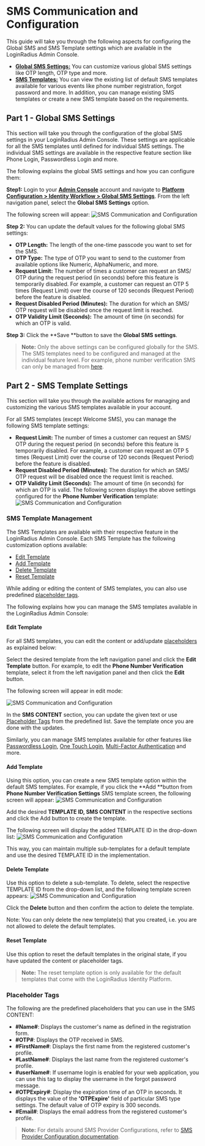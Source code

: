 SMS Communication and Configuration
=====

This guide will take you through the following aspects for configuring the Global SMS and SMS Template settings which are available in the LoginRadius Admin Console.

- [**Global SMS Settings:**](/authentication/concepts/sms-communication/#partglobalsmssettings0) You can customize various global SMS settings like OTP length, OTP type and more.
- [**SMS Templates:**](/authentication/concepts/sms-communication/#partsmstemplatesettings1) You can view the existing list of default SMS templates available for various events like phone number registration, forgot password and more. In addition, you can manage existing SMS templates or create a new SMS template based on the requirements.

## Part 1 - Global SMS Settings

This section will take you through the configuration of the global SMS settings in your LoginRadius Admin Console. These settings are applicable for all the SMS templates until defined for individual SMS settings. The individual SMS settings are available in the respective feature section like Phone Login, Passwordless Login and more.

The following explains the global SMS settings and how you can configure them:


**Step1:** Login to your <a href = https://adminconsole.loginradius.com/ target=_blank>**Admin Console**</a> account and navigate to <a href = https://adminconsole.loginradius.com/platform-configuration/identity-workflow/communication-configuration/global-sms-settings target=_blank>**Platform Configuration > Identity Workflow >  Global SMS Settings**</a>. From the left navigation panel, select the **Global SMS Settings** option. 

The following screen will appear:
![SMS Communication and Configuration](https://apidocs.lrcontent.com/images/sms1_240485e7fa5475967d5.30687754.png "SMS Communication and Configuration")

**Step 2:** You can update the default values for the following global SMS settings:
- **OTP Length:** The length of the one-time passcode you want to set for the SMS.
- **OTP Type:** The type of OTP you want to send to the customer from available options like Numeric, AlphaNumeric, and more.
- **Request Limit:** The number of times a customer can request an SMS/ OTP during the request period (in seconds) before this feature is temporarily disabled. For example, a customer can request an OTP 5 times (Request Limit) over the course of 120 seconds (Request Period) before the feature is disabled.
- **Request Disabled Period (Minutes):** The duration for which an SMS/ OTP request will be disabled once the request limit is reached.
- **OTP Validity Limit (Seconds):** The amount of time (in seconds) for which an OTP is valid.

**Step 3:** Click the **Save **button to save the **Global SMS settings**.

> **Note:** Only the above settings can be configured globally for the SMS. The SMS templates need to be configured and managed at the individual feature level. For example, phone number verification SMS can only be managed from <a href = https://adminconsole.loginradius.com/platform-configuration/authentication-configuration/phone-login/phone-number-verification target=_blank>here</a>.

## Part 2 - SMS Template Settings

This section will take you through the available actions for managing and customizing the various SMS templates available in your account. 

For all SMS templates (except Welcome SMS), you can manage the following SMS template settings:

- **Request Limit:** The number of times a customer can request an SMS/ OTP during the request period (in seconds) before this feature is temporarily disabled. For example, a customer can request an OTP 5 times (Request Limit) over the course of 120 seconds (Request Period) before the feature is disabled.
- **Request Disabled Period (Minutes):** The duration for which an SMS/ OTP request will be disabled once the request limit is reached.
- **OTP Validity Limit (Seconds):** The amount of time (in seconds) for which an OTP is valid.
The following screen displays the above settings configured for the **Phone Number Verification** template:
![SMS Communication and Configuration](https://apidocs.lrcontent.com/images/pasted-image-0_259295e7fa704253993.63317385.png "SMS Communication and Configuration")

### SMS Template Management

The SMS Templates are available with their respective feature in the LoginRadius Admin Console. Each SMS Template has the following customization options available:

- [Edit Template](/authentication/concepts/sms-communication/#edittemplate3)
- [Add Template](/authentication/concepts/sms-communication/#addtemplate4)
- [Delete Template](/authentication/concepts/sms-communication/#deletetemplate5)
- [Reset Template](/authentication/concepts/sms-communication/#resettemplate6)

While adding or editing the content of SMS templates, you can also use predefined [placeholder tags](/authentication/concepts/sms-communication/#placeholdertags7).

The following explains how you can manage the SMS templates available in the LoginRadius Admin Console: 

#### Edit Template

For all SMS templates, you can edit the content or add/update [placeholders](/authentication/concepts/sms-communication/#placeholdertags7) as explained below:

Select the desired template from the left navigation panel and click the **Edit Template** button. For example, to edit the **Phone Number Verification** template, select it from the left navigation panel and then click the **Edit** button. 

The following screen will appear in edit mode:

![SMS Communication and Configuration](https://apidocs.lrcontent.com/images/smsedit_87025e81317aeb07a0.12905932.png "SMS Communication and Configuration")

 In the **SMS CONTENT** section, you can update the given text or use [Placeholder Tags](/authentication/concepts/sms-communication/#placeholdertags7) from the predefined list. Save the template once you are done with the updates.

Similarly, you can manage SMS templates available for other features like [Passwordless Login](/authentication/tutorial/passwordless-login), [One Touch Login](/authentication/tutorial/one-touch-login/), [Multi-Factor Authentication](https://www.loginradius.com/docs/api/v2/admin-console/platform-security/multi-factor-auth/#multi-factor-authentication-configuration) and more.

#### Add Template

Using this option, you can create a new SMS template option within the default SMS templates. For example, if you click the **Add **button from **Phone Number Verification Settings** SMS template screen, the following screen will appear:
![SMS Communication and Configuration](https://apidocs.lrcontent.com/images/sms4_59795e7fb1ae5236f3.32360927.png "SMS Communication and Configuration")


Add the desired **TEMPLATE ID, SMS CONTENT** in the respective sections and click the Add button to create the template. 

The following screen will display the added TEMPLATE ID in the drop-down list:
![SMS Communication and Configuration](https://apidocs.lrcontent.com/images/sms5_50415e7fb1f92e51d8.38800269.png "SMS Communication and Configuration")

This way, you can maintain multiple sub-templates for a default template and use the desired TEMPLATE ID in the implementation.


#### Delete Template

Use this option to delete a sub-template. To delete, select the respective TEMPLATE ID from the drop-down list, and the following template screen appears:
![SMS Communication and Configuration](https://apidocs.lrcontent.com/images/sms6_114505e7fb21d5d28c3.04007066.png "SMS Communication and Configuration")


Click the **Delete** button and then confirm the action to delete the template.

Note: You can only delete the new template(s) that you created, i.e. you are not allowed to delete the default templates.

#### Reset Template

Use this option to reset the default templates in the original state, if you have updated the content or placeholder tags.

> **Note:** The reset template option is only available for the default templates that come with the LoginRadius Identity Platform. 

### Placeholder Tags

The following are the predefined placeholders that you can use in the SMS CONTENT:

- **#Name#**: Displays the customer's name as defined in the registration form.
- **#OTP#**: Displays the OTP received in SMS.
- **#FirstName#**: Displays the first name from the registered customer's profile.
- **#LastName#**: Displays the last name from the registered customer's profile.
- **#userName#**: If username login is enabled for your web application, you can use this tag to display the username in the forgot password message. 
- **#OTPExpiry#**: Display the expiration time of an OTP in seconds. It displays the value of the **'OTPExpire'** field of particular SMS type settings. The default value of OTP expiry is 300 seconds.
- **#Email#**: Displays the email address from the registered customer's profile.

> **Note:** For details around SMS Provider Configurations, refer to [SMS Provider Configuration documentation](/authentication/concepts/sms-configuration/).